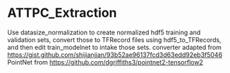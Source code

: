 # ATTPC_Extraction
Use datasize_normalization to create normalized hdf5 training and validation sets, convert those to TFRecord files using hdf5_to_TFRecords, and then edit train_modelnet to intake those sets. 
converter adapted from https://gist.github.com/shijianjian/93b52ae96137fcd3d63edd92eb3f5046
PointNet from https://github.com/dgriffiths3/pointnet2-tensorflow2
